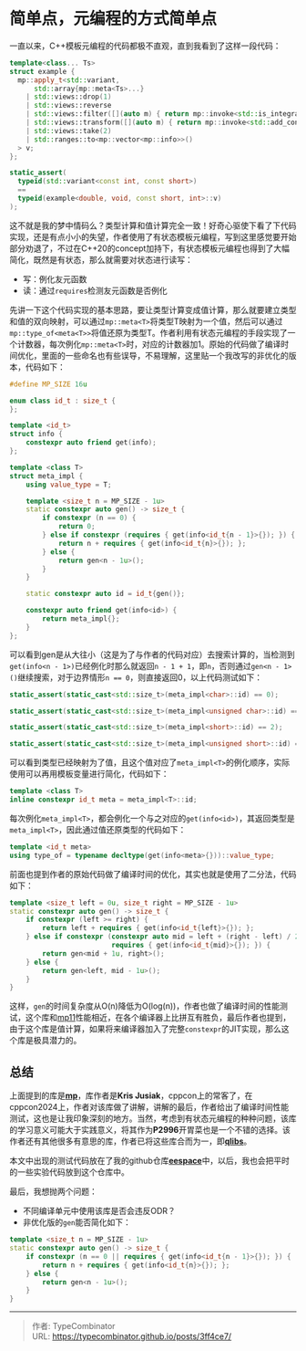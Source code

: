 # 简单点，元编程的方式简单点

一直以来，C++模板元编程的代码都极不直观，直到我看到了这样一段代码：

```c++
template<class... Ts>
struct example {
  mp::apply_t<std::variant,
      std::array{mp::meta<Ts>...}
    | std::views::drop(1)
    | std::views::reverse
    | std::views::filter([](auto m) { return mp::invoke<std::is_integral>(m); })
    | std::views::transform([](auto m) { return mp::invoke<std::add_const>(m); })
    | std::views::take(2)
    | std::ranges::to<mp::vector<mp::info>>()
  > v;
};

static_assert(
  typeid(std::variant<const int, const short>)
  ==
  typeid(example<double, void, const short, int>::v)
);
```

这不就是我的梦中情码么？类型计算和值计算完全一致！好奇心驱使下看了下代码实现，还是有点小小的失望，作者使用了有状态模板元编程，写到这里感觉要开始部分劝退了，不过在C++20的concept加持下，有状态模板元编程也得到了大幅简化，既然是有状态，那么就需要对状态进行读写：

- 写：例化友元函数
- 读：通过`requires`检测友元函数是否例化

先讲一下这个代码实现的基本思路，要让类型计算变成值计算，那么就要建立类型和值的双向映射，可以通过`mp::meta<T>`将类型T映射为一个值，然后可以通过`mp::type_of<meta<T>>`将值还原为类型T。作者利用有状态元编程的手段实现了一个计数器，每次例化`mp::meta<T>`时，对应的计数器加1。原始的代码做了编译时间优化，里面的一些命名也有些误导，不易理解，这里贴一个我改写的非优化的版本，代码如下：

```c++
#define MP_SIZE 16u

enum class id_t : size_t {
};

template <id_t>
struct info {
    constexpr auto friend get(info);
};

template <class T>
struct meta_impl {
    using value_type = T;

    template <size_t n = MP_SIZE - 1u>
    static constexpr auto gen() -> size_t {
        if constexpr (n == 0) {
            return 0;
        } else if constexpr (requires { get(info<id_t{n - 1}>{}); }) {
            return n + requires { get(info<id_t{n}>{}); };
        } else {
            return gen<n - 1u>();
        }
    }

    static constexpr auto id = id_t{gen()};

    constexpr auto friend get(info<id>) {
        return meta_impl{};
    }
};
```

可以看到gen是从大往小（这是为了与作者的代码对应）去搜索计算的，当检测到`get(info<n - 1>)`已经例化时那么就返回`n - 1 + 1`，即`n`，否则通过`gen<n - 1>()`继续搜索，对于边界情形`n == 0`，则直接返回0，以上代码测试如下：

```c++
static_assert(static_cast<std::size_t>(meta_impl<char>::id) == 0);

static_assert(static_cast<std::size_t>(meta_impl<unsigned char>::id) == 1);

static_assert(static_cast<std::size_t>(meta_impl<short>::id) == 2);

static_assert(static_cast<std::size_t>(meta_impl<unsigned short>::id) == 3);
```

可以看到类型已经映射为了值，且这个值对应了`meta_impl<T>`的例化顺序，实际使用可以再用模板变量进行简化，代码如下：

```c++
template <class T>
inline constexpr id_t meta = meta_impl<T>::id;
```

每次例化`meta_impl<T>`，都会例化一个与之对应的`get(info<id>)`，其返回类型是`meta_impl<T>`，因此通过值还原类型的代码如下：

```c++
template <id_t meta>
using type_of = typename decltype(get(info<meta>{}))::value_type;
```

前面也提到作者的原始代码做了编译时间的优化，其实也就是使用了二分法，代码如下：

```c++
template <size_t left = 0u, size_t right = MP_SIZE - 1u>
static constexpr auto gen() -> size_t {
    if constexpr (left >= right) {
        return left + requires { get(info<id_t{left}>{}); };
    } else if constexpr (constexpr auto mid = left + (right - left) / 2u;
                         requires { get(info<id_t{mid}>{}); }) {
        return gen<mid + 1u, right>();
    } else {
        return gen<left, mid - 1u>();
    }
}
```

这样，`gen`的时间复杂度从O(n)降低为O(log(n))，作者也做了编译时间的性能测试，这个库和[mp11](https://github.com/boostorg/mp11)性能相近，在各个编译器上比拼互有胜负，最后作者也提到，由于这个库是值计算，如果将来编译器加入了完整`constexpr`的JIT实现，那么这个库是极具潜力的。

## 总结

上面提到的库是[**mp**](https://github.com/qlibs/mp)，库作者是**Kris Jusiak**，cppcon上的常客了，在cppcon2024上，作者对该库做了讲解，讲解的最后，作者给出了编译时间性能测试，这也是让我印象深刻的地方。当然，考虑到有状态元编程的种种问题，该库的学习意义可能大于实践意义，将其作为**P2996**开胃菜也是一个不错的选择。该作者还有其他很多有意思的库，作者已将这些库合而为一，即[**qlibs**](https://github.com/qlibs/qlibs)。

本文中出现的测试代码放在了我的github仓库[**eespace**](https://github.com/TypeCombinator/eespace/blob/main/examples/smp/main.cpp)中，以后，我也会把平时的一些实验代码放到这个仓库中。

最后，我想抛两个问题：

- 不同编译单元中使用该库是否会违反ODR？
- 非优化版的`gen`能否简化如下：

```c++
template <size_t n = MP_SIZE - 1u>
static constexpr auto gen() -> size_t {
    if constexpr (n == 0 || requires { get(info<id_t{n - 1}>{}); }) {
        return n + requires { get(info<id_t{n}>{}); };
    } else {
        return gen<n - 1u>();
    }
}
```
<!--more-->


---

> 作者: TypeCombinator  
> URL: https://typecombinator.github.io/posts/3ff4ce7/  

